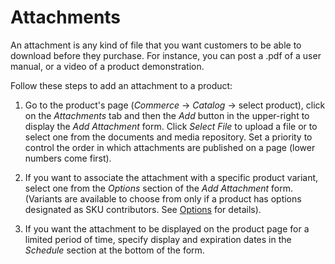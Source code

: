 # Attachments [](id=attachments)

An attachment is any kind of file that you want customers to be able to download
before they purchase. For instance, you can post a .pdf of a user manual, or
a video of a product demonstration.

Follow these steps to add an attachment to a product:

1.  Go to the product's page (*Commerce* &rarr; *Catalog* &rarr; select
    product), click on the *Attachments* tab and then the *Add* button in the
    upper-right to display the *Add Attachment* form. Click *Select File* to
    upload a file or to select one from the documents and media repository. Set
    a priority to control the order in which attachments are published on a page
    (lower numbers come first).

2.  If you want to associate the attachment with a specific product variant,
    select one from the *Options* section of the *Add Attachment* form.
    (Variants are available to choose from only if a product has options
    designated as SKU contributors. See
    [Options](/web/liferay-emporio/documentation/-/knowledge_base/7-1/options)
    for details).

3.  If you want the attachment to be displayed on the product page for a limited
    period of time, specify display and expiration dates in the *Schedule*
    section at the bottom of the form.
